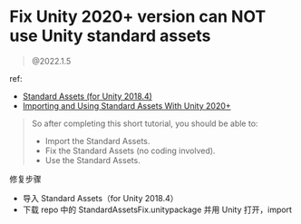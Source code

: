 # Fix Unity 2020+ version can NOT use Unity standard assets

> @2022.1.5

ref:

- [Standard Assets (for Unity 2018.4)](https://assetstore.unity.com/packages/essentials/asset-packs/standard-assets-for-unity-2018-4-32351?locale=zh-CN)
- [Importing and Using Standard Assets With Unity 2020+](http://learntocreategames.com/importing-and-using-standard-assets-with-unity-2020/)

> So after completing this short tutorial, you should be able to:
>
> - Import the Standard Assets.
> - Fix the Standard Assets (no coding involved).
> - Use the Standard Assets.

修复步骤

- 导入 Standard Assets（for Unity 2018.4）
- 下载 repo 中的 StandardAssetsFix.unitypackage 并用 Unity 打开，import
